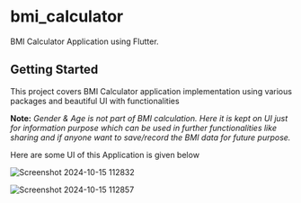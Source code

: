 # bmi_calculator

BMI Calculator Application using Flutter.

## Getting Started

This project covers BMI Calculator application implementation using various packages and beautiful UI with functionalities

**Note:** _Gender & Age is not part of BMI calculation. Here it is kept on UI just for information purpose which can be used in further functionalities like sharing  and if anyone want to save/record the BMI data for future purpose._

Here are some UI of this Application is given below

![Screenshot 2024-10-15 112832](https://github.com/user-attachments/assets/e8e11c77-5ab3-4f2c-b71f-1dd5c3ff4bf7)

![Screenshot 2024-10-15 112857](https://github.com/user-attachments/assets/aba9c3fb-61e5-462d-8442-6dddd21a1f0f)
